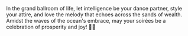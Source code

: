 In the grand ballroom of life, let intelligence be your dance partner, style your attire, and love the melody that echoes across the sands of wealth. 
Amidst the waves of the ocean's embrace, may your soirées be a celebration of prosperity and joy! 🍹🎾
